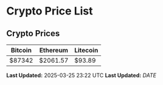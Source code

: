 # Crypto Price List

## Crypto Prices
| Bitcoin | Ethereum | Litecoin |
| ------- | -------- | -------- |
| $87342 | $2061.57 | $93.89 |
**Last Updated:** 2025-03-25 23:22 UTC
**Last Updated:** $DATE$
